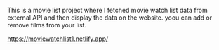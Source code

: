 This is a movie list project where I fetched movie watch list data from  
external API and then display the data on the website. yoou can add or remove films from your list.

https://moviewatchlist1.netlify.app/
